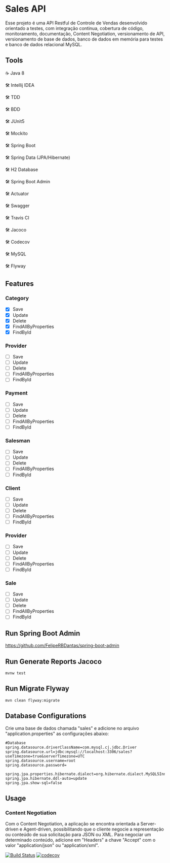 # Sales API
Esse projeto é uma API Restful de Controle de Vendas desenvolvido orientado a testes, com integração continua, cobertura de código, monitoramento, documentação, Content Negotiation, versionamento de API, versionamento de base de dados, banco de dados em memória para testes e banco de dados relacional MySQL.

## Tools

:coffee: Java 8

:hammer_and_wrench: Intellij IDEA

:hammer_and_wrench: TDD

:hammer_and_wrench: BDD

:hammer_and_wrench: JUnit5

:hammer_and_wrench: Mockito

:hammer_and_wrench: Spring Boot

:hammer_and_wrench: Spring Data (JPA/Hibernate)

:hammer_and_wrench: H2 Database

:hammer_and_wrench: Spring Boot Admin

:hammer_and_wrench: Actuator

:hammer_and_wrench: Swagger

:hammer_and_wrench: Travis CI

:hammer_and_wrench: Jacoco

:hammer_and_wrench: Codecov

:hammer_and_wrench: MySQL

:hammer_and_wrench: Flyway

## Features

### Category

- [X] Save
- [X] Update
- [X] Delete
- [X] FindAllByProperties
- [X] FindById

### Provider

- [ ] Save
- [ ] Update
- [ ] Delete
- [ ] FindAllByProperties
- [ ] FindById

### Payment

- [ ] Save
- [ ] Update
- [ ] Delete
- [ ] FindAllByProperties
- [ ] FindById

### Salesman

- [ ] Save
- [ ] Update
- [ ] Delete
- [ ] FindAllByProperties
- [ ] FindById

### Client

- [ ] Save
- [ ] Update
- [ ] Delete
- [ ] FindAllByProperties
- [ ] FindById

### Provider

- [ ] Save
- [ ] Update
- [ ] Delete
- [ ] FindAllByProperties
- [ ] FindById

### Sale

- [ ] Save
- [ ] Update
- [ ] Delete
- [ ] FindAllByProperties
- [ ] FindById

## Run Spring Boot Admin

https://github.com/FelipeRBDantas/spring-boot-admin

## Run Generate Reports Jacoco

```mvnw test```

## Run Migrate Flyway

```mvn clean flyway:migrate```

## Database Configurations

Crie uma base de dados chamada "sales" e adicione no arquivo "application.properties" as configurações abaixo:

```
#Database
spring.datasource.driverClassName=com.mysql.cj.jdbc.Driver
spring.datasource.url=jdbc:mysql://localhost:3306/sales?useTimezone=true&serverTimezone=UTC
spring.datasource.username=root
spring.datasource.password=

spring.jpa.properties.hibernate.dialect=org.hibernate.dialect.MySQL5InnoDBDialect
spring.jpa.hibernate.ddl-auto=update
spring.jpa.show-sql=false
```

## Usage

### Content Negotiation

Com o Content Negotiation, a aplicação se encontra orientada a Server-driven e Agent-driven, possibilitando que o cliente negocie a representação ou conteúdo de sua solicitação para JSON ou XML. Para negociar um determinado conteúdo, adicione em "Headers" a chave "Accept" com o valor "application/json" ou "application/xml".


[![Build Status](https://travis-ci.com/FelipeRBDantas/sales-api.svg?branch=master)](https://travis-ci.com/FelipeRBDantas/sales-api)
[![codecov](https://codecov.io/gh/FelipeRBDantas/sales-api/branch/master/graph/badge.svg)](https://codecov.io/gh/FelipeRBDantas/sales-api)

